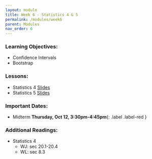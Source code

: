 ```yaml
---
layout: module
title: Week 6 - Statistics 4 & 5
permalink: /modules/week6
parent: Modules
nav_order: 6
---
```


### Learning Objectives:
* Confidence Intervals
* Bootstrap


### Lessons:
*  Statistics 4 [Slides](https://xinchenyu.github.io/csc380-fall23/Slides/23f380_statistics_lecture4.pdf)
*  Statistics 5 [Slides](https://xinchenyu.github.io/csc380-fall23/Slides/23f380_statistics_lecture5.pdf)

### Important Dates:
* Midterm **Thursday, Oct 12, 3:30pm-4:45pm**{: .label .label-red }

### Additional Readings:
* Statistics 4
    * WJ: sec 20.1-20.4
    * WL: sec 8.3

